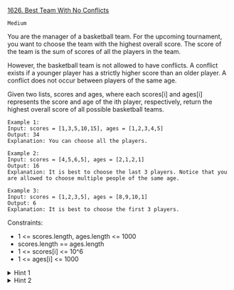 [1626. Best Team With No Conflicts](https://leetcode.com/problems/best-team-with-no-conflicts/description/)

`Medium`

You are the manager of a basketball team. For the upcoming tournament, you want to choose the team with the highest overall score. The score of the team is the sum of scores of all the players in the team.

However, the basketball team is not allowed to have conflicts. A conflict exists if a younger player has a strictly higher score than an older player. A conflict does not occur between players of the same age.

Given two lists, scores and ages, where each scores[i] and ages[i] represents the score and age of the ith player, respectively, return the highest overall score of all possible basketball teams.

```
Example 1:
Input: scores = [1,3,5,10,15], ages = [1,2,3,4,5]
Output: 34
Explanation: You can choose all the players.

Example 2:
Input: scores = [4,5,6,5], ages = [2,1,2,1]
Output: 16
Explanation: It is best to choose the last 3 players. Notice that you are allowed to choose multiple people of the same age.

Example 3:
Input: scores = [1,2,3,5], ages = [8,9,10,1]
Output: 6
Explanation: It is best to choose the first 3 players. 
```

Constraints:

- 1 <= scores.length, ages.length <= 1000
- scores.length == ages.length
- 1 <= scores[i] <= 10^6
- 1 <= ages[i] <= 1000

<details>
<summary>Hint 1</summary>

First, sort players by age and break ties by their score. You can now consider the players from left to right.

</details>

<details>
<summary>Hint 2</summary>

If you choose to include a player, you must only choose players with at least that score later on.

</details>